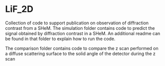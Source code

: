 # LiF_2D
Collection of code to support publication on observation of diffraction contrast from a SHeM. 
The simulation folder contains code to predict the signal obtained by diffraction contrast in a SHeM.
An additional readme can be found in that folder to explain how to run the code.

The comparison folder contains code to compare the z scan performed on a diffuse scattering surface to the solid angle of the detector
during the z scan
